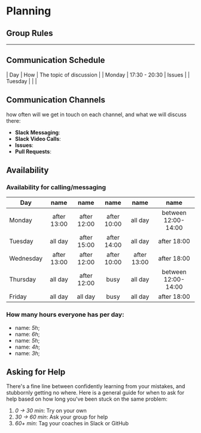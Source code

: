# Planning

## Group Rules

---

## Communication Schedule

| Day | How | The topic of discussion |
| Monday | 17:30 - 20:30 | Issues |
| Tuesday    |     |                         |


## Communication Channels

how often will we get in touch on each channel, and what we will discuss there:

- **Slack Messaging**:
- **Slack Video Calls**:
- **Issues**:
- **Pull Requests**:

## Availability

### Availability for calling/messaging

| Day       |    name     |    name     |    name     |    name     |        name         |
| --------- | :---------: | :---------: | :---------: | :---------: | :-----------------: |
| Monday    | after 13:00 | after 12:00 | after 10:00 |   all day   | between 12:00-14:00 |
| Tuesday   |   all day   | after 15:00 | after 14:00 |   all day   |     after 18:00     |
| Wednesday | after 13:00 | after 12:00 | after 10:00 | after 13:00 |     after 18:00     |
| Thursday  |   all day   | after 12:00 |    busy     |   all day   | between 12:00-14:00 |
| Friday    |   all day   |   all day   |    busy     |   all day   |     after 18:00     |

### How many hours everyone has per day:

- name: _5h_;
- name: _6h_;
- name: _5h_;
- name: _4h_;
- name: _3h_;

## Asking for Help

There's a fine line between confidently learning from your mistakes, and stubbornly getting no where. Here is a general guide for when to ask for help based on how long you've been stuck on the same problem:

1. _0 -> 30 min_: Try on your own
2. _30 -> 60 min_: Ask your group for help
3. _60+ min_: Tag your coaches in Slack or GitHub
